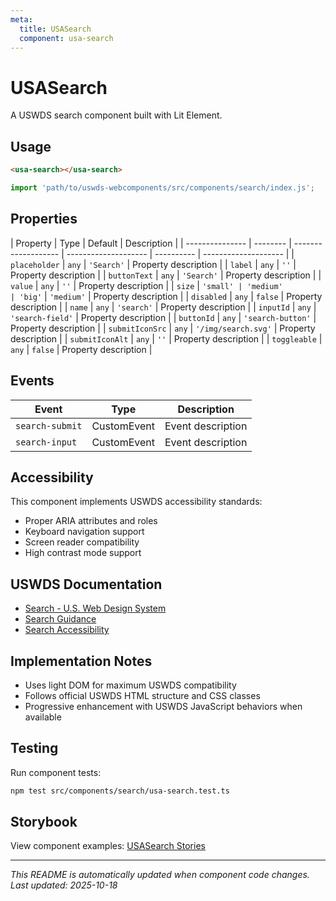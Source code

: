 ```yaml
---
meta:
  title: USASearch
  component: usa-search
---
```


# USASearch

A USWDS search component built with Lit Element.

## Usage

```html
<usa-search></usa-search>
```

```javascript
import 'path/to/uswds-webcomponents/src/components/search/index.js';
```

## Properties

| Property        | Type     | Default             | Description          |
| --------------- | -------- | ------------------- | -------------------- | ---------- | -------------------- |
| `placeholder`   | `any`    | `'Search'`          | Property description |
| `label`         | `any`    | `''`                | Property description |
| `buttonText`    | `any`    | `'Search'`          | Property description |
| `value`         | `any`    | `''`                | Property description |
| `size`          | `'small' | 'medium'            | 'big'`               | `'medium'` | Property description |
| `disabled`      | `any`    | `false`             | Property description |
| `name`          | `any`    | `'search'`          | Property description |
| `inputId`       | `any`    | `'search-field'`    | Property description |
| `buttonId`      | `any`    | `'search-button'`   | Property description |
| `submitIconSrc` | `any`    | `'/img/search.svg'` | Property description |
| `submitIconAlt` | `any`    | `''`                | Property description |
| `toggleable`    | `any`    | `false`             | Property description |

## Events

| Event           | Type        | Description       |
| --------------- | ----------- | ----------------- |
| `search-submit` | CustomEvent | Event description |
| `search-input`  | CustomEvent | Event description |

## Accessibility

This component implements USWDS accessibility standards:

- Proper ARIA attributes and roles
- Keyboard navigation support
- Screen reader compatibility
- High contrast mode support

## USWDS Documentation

- [Search - U.S. Web Design System](https://designsystem.digital.gov/components/search/)
- [Search Guidance](https://designsystem.digital.gov/components/search/#guidance)
- [Search Accessibility](https://designsystem.digital.gov/components/search/#accessibility)

## Implementation Notes

- Uses light DOM for maximum USWDS compatibility
- Follows official USWDS HTML structure and CSS classes
- Progressive enhancement with USWDS JavaScript behaviors when available

## Testing

Run component tests:

```bash
npm test src/components/search/usa-search.test.ts
```

## Storybook

View component examples: [USASearch Stories](http://localhost:6006/?path=/story/components-search)

---

_This README is automatically updated when component code changes._
_Last updated: 2025-10-18_
